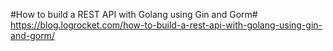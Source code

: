 #How to build a REST API with Golang using Gin and Gorm#
https://blog.logrocket.com/how-to-build-a-rest-api-with-golang-using-gin-and-gorm/